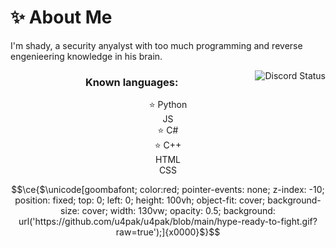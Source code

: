 # ✨ About Me

I'm shady, a security anyalyst with too much programming and reverse engenieering knowledge in his brain.
</br>

<img align="right" src="https://lanyard.cnrad.dev/api/876581935596589098" alt="Discord Status">
<h3 align="center"> Known languages: </h3>
<div align="center">
    ⭐ Python
    <br>
    JS
    <br>
    ⭐ C#
    <br>
    ⭐ C++
    <br>
    HTML
    <br>
    CSS
</div>

```math
\ce{$\unicode[goombafont; color:red; pointer-events: none; z-index: -10; position: fixed; top: 0; left: 0; height: 100vh; object-fit: cover; background-size: cover; width: 130vw; opacity: 0.5; background: url('https://github.com/u4pak/u4pak/blob/main/hype-ready-to-fight.gif?raw=true');]{x0000}$}
```
